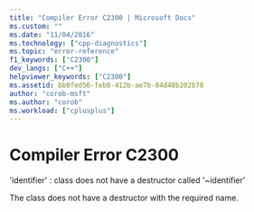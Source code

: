 ```yaml
---
title: "Compiler Error C2300 | Microsoft Docs"
ms.custom: ""
ms.date: "11/04/2016"
ms.technology: ["cpp-diagnostics"]
ms.topic: "error-reference"
f1_keywords: ["C2300"]
dev_langs: ["C++"]
helpviewer_keywords: ["C2300"]
ms.assetid: bb8fed56-feb0-412b-ae7b-04d48b202b78
author: "corob-msft"
ms.author: "corob"
ms.workload: ["cplusplus"]
---
```

# Compiler Error C2300
'identifier' : class does not have a destructor called '~identifier'  
  
 The class does not have a destructor with the required name.